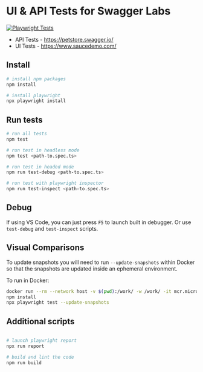 # UI & API Tests for Swagger Labs

[![Playwright Tests](https://github.com/charles-nwokotubo/playwright-automation-framework/actions/workflows/playwright.yml/badge.svg)](https://github.com/charles-nwokotubo/playwright-automation-framework/actions/workflows/playwright.yml)

- API Tests - https://petstore.swagger.io/
- UI Tests - https://www.saucedemo.com/

## Install

```bash
# install npm packages
npm install

# install playwright
npx playwright install
```

## Run tests

```bash
# run all tests
npm test

# run test in headless mode
npm test <path-to.spec.ts>

# run test in headed mode
npm run test-debug <path-to.spec.ts>

# run test with playwright inspector
npm run test-inspect <path-to.spec.ts>
```

## Debug

If using VS Code, you can just press `F5` to launch built in debugger. Or use `test-debug` and `test-inspect` scripts.

## Visual Comparisons

To update snapshots you will need to run `--update-snapshots` within Docker so that the snapshots are updated inside an ephemeral environment.

To run in Docker:

```bash
docker run --rm --network host -v $(pwd):/work/ -w /work/ -it mcr.microsoft.com/playwright /bin/bash
npm install
npx playwright test --update-snapshots
```

## Additional scripts

```bash

# launch playwright report
npx run report

# build and lint the code
npm run build